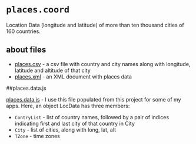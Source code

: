 `places.coord`
==============

Location Data (longitude and latitude) of more than ten thousand cities of 160 countries.

## about files

* [places.csv](https://github.com/nafSadh/places.coord/blob/master/places.csv) - a 
csv file with country and city names along with longitude, latitude and altitude of that city 
* [places.xml](https://github.com/nafSadh/places.coord/blob/master/places.xml) - an 
XML document with places data

##places.data.js

[places.data.js](https://github.com/nafSadh/places.coord/blob/master/places.data.js) - I 
use this file populated from this project for some of my apps. 
Here, an object LocData has three members:
* `ContryList` - list of country names, followed by a pair of indices indicating 
first and last city of that country in City
* `City` - list of cities, along with long, lat, alt
* `TZone` - time zones
